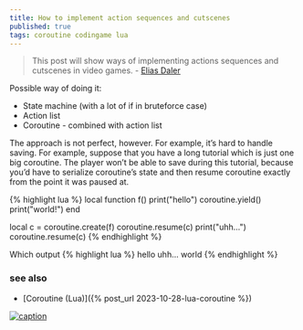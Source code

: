 ```yaml
---
title: How to implement action sequences and cutscenes
published: true
tags: coroutine codingame lua
---
```

> This post will show ways of implementing actions sequences and cutscenes in video games. - [Elias Daler](https://edw.is/how-to-implement-action-sequences-and-cutscenes/)

Possible way of doing it:
- State machine (with a lot of if in bruteforce case) 
- Action list 
- Coroutine - combined with action list

The approach is not perfect, however. For example, it’s hard to handle saving. For example, suppose that you have a long tutorial which is just one big coroutine. The player won’t be able to save during this tutorial, because you’d have to serialize coroutine’s state and then resume coroutine exactly from the point it was paused at.

{% highlight lua %}
local function f()
  print("hello")
  coroutine.yield()
  print("world!")
end

local c = coroutine.create(f)
coroutine.resume(c)
print("uhh...")
coroutine.resume(c)
{% endhighlight %}

Which output
{% highlight lua %}
hello
uhh...
world
{% endhighlight %}

### see also
- [Coroutine (Lua)]({% post_url 2023-10-28-lua-coroutine %})

[![caption](https://edw.is/how-to-implement-action-sequences-and-cutscenes/coroutine-game-loop.png)](https://edw.is/how-to-implement-action-sequences-and-cutscenes/)